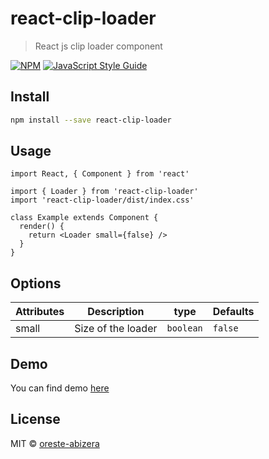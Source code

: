 # react-clip-loader

> React js clip loader component

[![NPM](https://img.shields.io/npm/v/react-clip-loader.svg)](https://www.npmjs.com/package/react-clip-loader) [![JavaScript Style Guide](https://img.shields.io/badge/code_style-standard-brightgreen.svg)](https://standardjs.com)

## Install

```bash
npm install --save react-clip-loader
```

## Usage

```tsx
import React, { Component } from 'react'

import { Loader } from 'react-clip-loader'
import 'react-clip-loader/dist/index.css'

class Example extends Component {
  render() {
    return <Loader small={false} />
  }
}
```

## Options

| Attributes | Description        | type      | Defaults |
| ---------- | ------------------ | --------- | -------- |
| small      | Size of the loader | `boolean` | `false`  |

## Demo

You can find demo [here](https://bm45f.csb.app/)

## License

MIT © [oreste-abizera](https://github.com/oreste-abizera)
